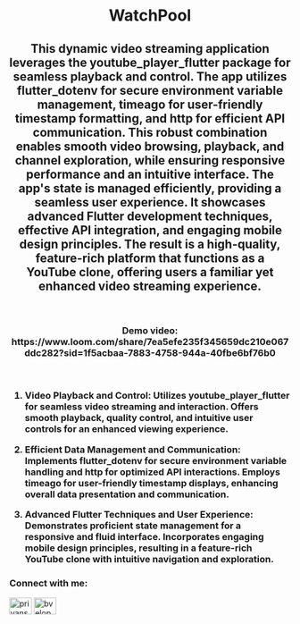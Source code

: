 <h1 align="center">WatchPool</h1>
<h2 align="center">This dynamic video streaming application leverages the youtube_player_flutter package for seamless playback and control. The app utilizes flutter_dotenv for secure environment variable management, timeago for user-friendly timestamp formatting, and http for efficient API communication. This robust combination enables smooth video browsing, playback, and channel exploration, while ensuring responsive performance and an intuitive interface. The app's state is managed efficiently, providing a seamless user experience. It showcases advanced Flutter development techniques, effective API integration, and engaging mobile design principles. The result is a high-quality, feature-rich platform that functions as a YouTube clone, offering users a familiar yet enhanced video streaming experience.</h2>
<br>
<h3 align="center">Demo video: https://www.loom.com/share/7ea5efe235f345659dc210e067ddc282?sid=1f5acbaa-7883-4758-944a-40fbe6bf76b0</h3>
<br>
<h3 align="left"> 
  
1. Video Playback and Control:
Utilizes youtube_player_flutter for seamless video streaming and interaction. Offers smooth playback, quality control, and intuitive user controls for an enhanced viewing experience.

2. Efficient Data Management and Communication:
Implements flutter_dotenv for secure environment variable handling and http for optimized API interactions. Employs timeago for user-friendly timestamp displays, enhancing overall data presentation and communication.

3. Advanced Flutter Techniques and User Experience:
Demonstrates proficient state management for a responsive and fluid interface. Incorporates engaging mobile design principles, resulting in a feature-rich YouTube clone with intuitive navigation and exploration.




<h3 align="left">Connect with me:</h3>
<p align="left">
<a href="https://linkedin.com/in/priyanshu-amrit" target="blank"><img align="center" src="https://raw.githubusercontent.com/rahuldkjain/github-profile-readme-generator/master/src/images/icons/Social/linked-in-alt.svg" alt="priyanshu amrit" height="30" width="40" /></a>
<a href="https://twitter.com/bveloper_" target="blank"><img align="center" src="https://raw.githubusercontent.com/rahuldkjain/github-profile-readme-generator/master/src/images/icons/Social/twitter.svg" alt="bveloper_" height="30" width="40" /></a>



